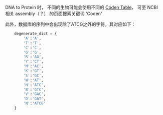 

DNA to Protein 时， 不同的生物可能会使用不同的 [Coden Table](https://www.ncbi.nlm.nih.gov/Taxonomy/Utils/wprintgc.cgi)， 可至 NCBI 相关 assembly（？） 的页面搜索关键词 'Coden' 


此外，数据库的序列中会出现除了ATCG之外的字符，其对应如下：
```py
    degenerate_dict = {
        'A':'A',
        'T':'T',
        'C':'C',
        'G':'G',
        'R':'AG',
        'Y':'CT',
        'M':'AC',
        'K':'GT',
        'S':'GC',
        'W':'AT',
        'H':'ATC',
        'B':'GTC',
        'V':'GAC',
        'D':'GAT',
        'N':'ATCG'
    }
```


